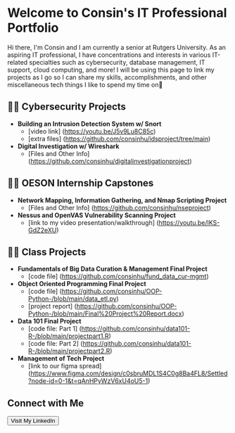 # Welcome to Consin's IT Professional Portfolio

Hi there, I'm Consin and I am currently a senior at Rutgers University. As an aspiring IT professional, I have concentrations and interests in various IT-related specialties such as cybersecurity, database management, IT support, cloud computing, and more! I will be using this page to link my projects as I go so I can share my skills, accomplishments, and other miscellaneous tech things I like to spend my time on👾

<h2>👩‍💻 Cybersecurity Projects</h2>

- <b> Building an Intrusion Detection System w/ Snort </b>
  - [video link] (https://youtu.be/J5v9Lu8C85c)
  - [extra files] (https://github.com/consinhu/idsproject/tree/main)
- <b> Digital Investigation w/ Wireshark </b>
  - [Files and Other Info] (https://github.com/consinhu/digitalinvestigationproject)

<h2>👩‍💻 OESON Internship Capstones</h2>

- <b> Network Mapping, Information Gathering, and Nmap Scripting Project</b>
  - [Files and Other Info] (https://github.com/consinhu/nseproject)
- <b> Nessus and OpenVAS Vulnerability Scanning Project</b>
  - [link to my video presentation/walkthrough] (https://youtu.be/lKS-GdZ2eXU)
    
<h2>👩‍💻 Class Projects</h2>

- <b> Fundamentals of Big Data Curation & Management Final Project </b>
  - [code file] (https://github.com/consinhu/fund_data_cur-mgmt)
- <b> Object Oriented Programming Final Project </b>
  - [code file] (https://github.com/consinhu/OOP-Python-/blob/main/data_etl.py)
  - [project report] (https://github.com/consinhu/OOP-Python-/blob/main/Final%20Project%20Report.docx)
- <b> Data 101 Final Project</b>
  - [code file: Part 1] (https://github.com/consinhu/data101-R-/blob/main/projectpart1.R)
  - [code file: Part 2] (https://github.com/consinhu/data101-R-/blob/main/projectpart2.R)
- <b> Management of Tech Project </b>
  - [link to our figma spread] (https://www.figma.com/design/c0sbruMDL1S4C0g8Ba4FL8/Settled?node-id=0-1&t=qAnHPyWzV6xU4oU5-1)

<h2>Connect with Me</h2>
    <a href="https://www.linkedin.com/in/consin-hu/" target="_blank" rel="noopener noreferrer">
        <button>Visit My LinkedIn</button>
